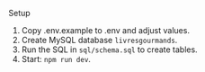 Setup

1. Copy .env.example to .env and adjust values.
2. Create MySQL database `livresgourmands`.
3. Run the SQL in `sql/schema.sql` to create tables.
4. Start: `npm run dev`.
